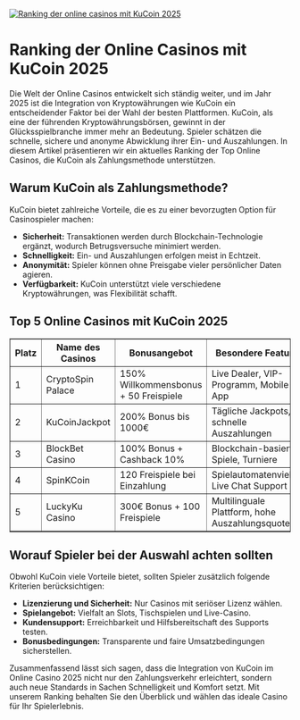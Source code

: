[![Ranking der online casinos mit KuCoin 2025](https://123-caf.pages.dev/gitsignup.png)](https://vrmoo.ru/Bt82HjjY)

<h1>Ranking der Online Casinos mit KuCoin 2025</h1>  <p>Die Welt der Online Casinos entwickelt sich ständig weiter, und im Jahr 2025 ist die Integration von Kryptowährungen wie KuCoin ein entscheidender Faktor bei der Wahl der besten Plattformen. KuCoin, als eine der führenden Kryptowährungsbörsen, gewinnt in der Glücksspielbranche immer mehr an Bedeutung. Spieler schätzen die schnelle, sichere und anonyme Abwicklung ihrer Ein- und Auszahlungen. In diesem Artikel präsentieren wir ein aktuelles Ranking der Top Online Casinos, die KuCoin als Zahlungsmethode unterstützen.</p>  <h2>Warum KuCoin als Zahlungsmethode?</h2> <p>KuCoin bietet zahlreiche Vorteile, die es zu einer bevorzugten Option für Casinospieler machen:</p> <ul>   <li><strong>Sicherheit:</strong> Transaktionen werden durch Blockchain-Technologie ergänzt, wodurch Betrugsversuche minimiert werden.</li>   <li><strong>Schnelligkeit:</strong> Ein- und Auszahlungen erfolgen meist in Echtzeit.</li>   <li><strong>Anonymität:</strong> Spieler können ohne Preisgabe vieler persönlicher Daten agieren.</li>   <li><strong>Verfügbarkeit:</strong> KuCoin unterstützt viele verschiedene Kryptowährungen, was Flexibilität schafft.</li> </ul>  <h2>Top 5 Online Casinos mit KuCoin 2025</h2> <table border="1" cellspacing="0" cellpadding="10">   <thead>     <tr>       <th>Platz</th>       <th>Name des Casinos</th>       <th>Bonusangebot</th>       <th>Besondere Features</th>       <th>Zahlungsoptionen</th>     </tr>   </thead>   <tbody>     <tr>       <td>1</td>       <td>CryptoSpin Palace</td>       <td>150% Willkommensbonus + 50 Freispiele</td>       <td>Live Dealer, VIP-Programm, Mobile App</td>       <td>KuCoin, Bitcoin, Ethereum, PayPal</td>     </tr>     <tr>       <td>2</td>       <td>KuCoinJackpot</td>       <td>200% Bonus bis 1000€</td>       <td>Tägliche Jackpots, schnelle Auszahlungen</td>       <td>KuCoin, Litecoin, Ripple, Kreditkarte</td>     </tr>     <tr>       <td>3</td>       <td>BlockBet Casino</td>       <td>100% Bonus + Cashback 10%</td>       <td>Blockchain-basierte Spiele, Turniere</td>       <td>KuCoin, Bitcoin Cash, Ethereum</td>     </tr>     <tr>       <td>4</td>       <td>SpinKCoin</td>       <td>120 Freispiele bei Einzahlung</td>       <td>Spielautomatenvielfalt, Live Chat Support</td>       <td>KuCoin, Dogecoin, Neteller</td>     </tr>     <tr>       <td>5</td>       <td>LuckyKu Casino</td>       <td>300€ Bonus + 100 Freispiele</td>       <td>Multilinguale Plattform, hohe Auszahlungsquote</td>       <td>KuCoin, Ethereum, Skrill</td>     </tr>   </tbody> </table>  <h2>Worauf Spieler bei der Auswahl achten sollten</h2> <p>Obwohl KuCoin viele Vorteile bietet, sollten Spieler zusätzlich folgende Kriterien berücksichtigen:</p> <ul>   <li><strong>Lizenzierung und Sicherheit:</strong> Nur Casinos mit seriöser Lizenz wählen.</li>   <li><strong>Spielangebot:</strong> Vielfalt an Slots, Tischspielen und Live-Casino.</li>   <li><strong>Kundensupport:</strong> Erreichbarkeit und Hilfsbereitschaft des Supports testen.</li>   <li><strong>Bonusbedingungen:</strong> Transparente und faire Umsatzbedingungen sicherstellen.</li> </ul>  <p>Zusammenfassend lässt sich sagen, dass die Integration von KuCoin im Online Casino 2025 nicht nur den Zahlungsverkehr erleichtert, sondern auch neue Standards in Sachen Schnelligkeit und Komfort setzt. Mit unserem Ranking behalten Sie den Überblick und wählen das ideale Casino für Ihr Spielerlebnis.</p>
